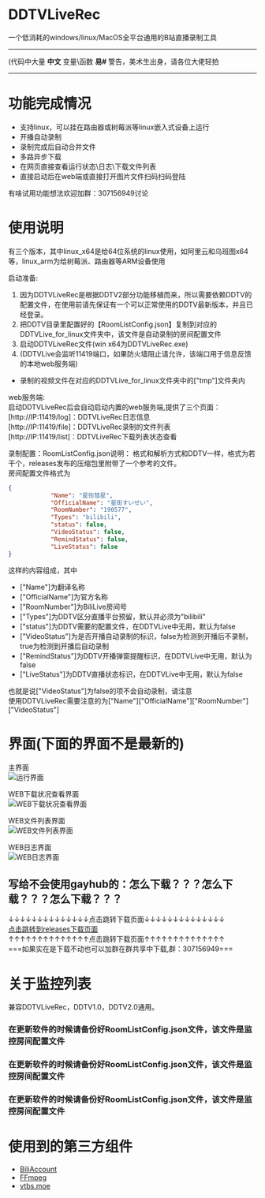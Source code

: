 # DDTVLiveRec

一个低消耗的windows/linux/MacOS全平台通用的B站直播录制工具

***
(代码中大量 **中文** 变量\函数 **易#** 警告，美术生出身，请各位大佬轻拍 
***

# 功能完成情况
* 支持linux，可以挂在路由器或树莓派等linux嵌入式设备上运行
* 开播自动录制
* 录制完成后自动合并文件
* 多路异步下载
* 在网页直接查看运行状态\日志\下载文件列表
* 直接启动后在web端或直接打开图片文件扫码扫码登陆
  
有啥试用功能想法欢迎加群：307156949讨论

# 使用说明
    
有三个版本，其中linux_x64是给64位系统的linux使用，如阿里云和乌班图x64等，linux_arm为给树莓派、路由器等ARM设备使用    

启动准备:  
1. 因为DDTVLiveRec是根据DDTV2部分功能移植而来，所以需要依赖DDTV的配置文件，在使用前请先保证有一个可以正常使用的DDTV最新版本，并且已经登录。 
2. 把DDTV目录里配置好的【RoomListConfig.json】复制到对应的DDTVLive_for_linux文件夹中，该文件是自动录制的房间配置文件
3. 启动DDTVLiveRec文件(win x64为DDTVLiveRec.exe)
4. (DDTVLive会监听11419端口，如果防火墙阻止请允许，该端口用于信息反馈的本地web服务端)

* 录制的视频文件在对应的DDTVLive_for_linux文件夹中的["tmp"]文件夹内


web服务端:  
启动DDTVLiveRec后会自动启动内置的web服务端,提供了三个页面：  
[http://IP:11419/log]：DDTVLiveRec日志信息  
[http://IP:11419/file]：DDTVLiveRec录制的文件列表  
[http://IP:11419/list]：DDTVLiveRec下载列表状态查看  




录制配置：RoomListConfig.json说明：
格式和解析方式和DDTV一样，格式为若干个，releases发布的压缩包里附带了一个参考的文件。   
房间配置文件格式为
```json
{
            "Name": "星街彗星",
            "OfficialName": "星街すいせい",
            "RoomNumber": "190577",
            "Types": "bilibili",
            "status": false,
            "VideoStatus": false,
            "RemindStatus": false,
            "LiveStatus": false
}
```
这样的内容组成，其中
* ["Name"]为翻译名称
* ["OfficialName"]为官方名称
* ["RoomNumber"]为BiliLive房间号
* ["Types"]为DDTV区分直播平台预留，默认并必须为"bilibili"
* ["status"]为DDTV需要的配置文件，在DDTVLive中无用，默认为false
* ["VideoStatus"]为是否开播自动录制的标识，false为检测到开播后不录制，true为检测到开播后自动录制
* ["RemindStatus"]为DDTV开播弹窗提醒标识，在DDTVLive中无用，默认为false
* ["LiveStatus"]为DDTV直播状态标识，在DDTVLive中无用，默认为false


也就是说["VideoStatus"]为false的项不会自动录制，请注意    
使用DDTVLiveRec需要注意的为["Name"]["OfficialName"]["RoomNumber"]["VideoStatus"]  

# 界面(下面的界面不是最新的)
主界面   
![运行界面](./软件图/主界面.png)    


WEB下载状况查看界面   
![WEB下载状况查看界面](./软件图/下载信息界面.png)

WEB文件列表界面   
![WEB文件列表界面](./软件图/下载文件信息列表.png)   

WEB日志界面  
![WEB日志界面](./软件图/日志信息界面.png)   


## 写给不会使用gayhub的：怎么下载？？？怎么下载？？？怎么下载？？？
↓↓↓↓↓↓↓↓↓↓↓↓↓↓点击跳转下载页面↓↓↓↓↓↓↓↓↓↓↓↓↓↓  
[点击跳转到releases下载页面](https://github.com/CHKZL/DDTV2/releases/latest)  
↑↑↑↑↑↑↑↑↑↑↑↑↑↑点击跳转下载页面↑↑↑↑↑↑↑↑↑↑↑↑↑↑   
===如果实在是下载不动也可以加群在群共享中下载,群：307156949===


# 关于监控列表
兼容DDTVLiveRec，DDTV1.0，DDTV2.0通用。    

### 在更新软件的时候请备份好RoomListConfig.json文件，该文件是监控房间配置文件
### 在更新软件的时候请备份好RoomListConfig.json文件，该文件是监控房间配置文件
### 在更新软件的时候请备份好RoomListConfig.json文件，该文件是监控房间配置文件


# 使用到的第三方组件
* [BiliAccount](https://github.com/LeoChen98/BiliAccount)
* [FFmpeg](https://github.com/FFmpeg/FFmpeg)
* [vtbs.moe](https://github.com/dd-center/vtbs.moe)